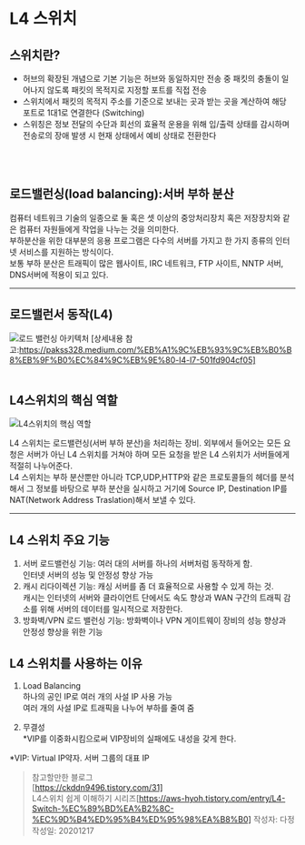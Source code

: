 # L4 스위치  
## 스위치란?  
- 허브의 확장된 개념으로 기본 기능은 허브와 동일하지만 전송 중 패킷의 충돌이 일어나지 않도록 패킷의 목적지로 지정할 포트를 직접 전송
- 스위치에서 패킷의 목적지 주소를 기준으로 보내는 곳과 받는 곳을 계산하여 해당 포트로 1대1로 연결한다 (Switching)
- 스위칭은 정보 전달의 수단과 회선의 효율적 운용을 위해 입/출력 상태를 감시하며 전송로의 장애 발생 시 현재 상태에서 예비 상태로 전환한다
<br>
<br>

## 로드밸런싱(load balancing):서버 부하 분산  
 컴퓨터 네트워크 기술의 일종으로 둘 혹은 셋 이상의 중앙처리장치 혹은 저장장치와 같은 컴퓨터 자원들에게 작업을 나누는 것을 의미한다.  
 부하분산을 위한 대부분의 응용 프로그램은 다수의 서버를 가지고 한 가지 종류의 인터넷 서비스를 지원하는 방식이다.   
  보통 부하 분산은 트래픽이 많은 웹사이트, IRC 네트워크, FTP 사이트, NNTP 서버, DNS서버에 적용이 되고 있다.  

---
## 로드밸런서 동작(L4)  
![로드 밸런싱 아키텍처](https://miro.medium.com/max/875/1*eCJk5cWVw2mfefvx7LkGTA.png)
[상세내용 참고:https://pakss328.medium.com/%EB%A1%9C%EB%93%9C%EB%B0%B8%EB%9F%B0%EC%84%9C%EB%9E%80-l4-l7-501fd904cf05]
<br>
<br>  

## L4스위치의 핵심 역할
![L4스위치의 핵심 역할](https://blog.kakaocdn.net/dn/dayA41/btqEvgY0sOT/S7gQZq1g2Iaj82PTdSiva0/img.png)  

 L4 스위치는 로드밸런싱(서버 부하 분산)을 처리하는 장비. 외부에서 들어오는 모든 요청은 서버가 아닌 L4 스위치를 거쳐야 하며 모든 요청을 받은 L4 스위치가 서버들에게 적절히 나누어준다.  
L4 스위치는 부하 분산뿐만 아니라 TCP,UDP,HTTP와 같은 프로토콜들의 헤더를 분석해서 그 정보를 바탕으로 부하 분산을 실시하고 거기에 Source IP, Destination IP를 NAT(Network Address Traslation)해서 보낼 수 있다.  

---

## L4 스위치 주요 기능  
1. 서버 로드밸런싱 기능: 여러 대의 서버를 하나의 서버처럼 동작하게 함.  
  인터넷 서버의 성능 및 안정성 향상 가능  
2. 캐시 리다이렉션 기능: 캐싱 서버를 좀 더 효율적으로 사용할 수 있게 하는 것.  
 캐시는 인터넷의 서버와 클라이언트 단에서도 속도 향상과 WAN 구간의 트래픽 감소를 위해 서버의 데이터를 일시적으로 저장한다.  
3. 방화벽/VPN 로드 밸런싱 기능: 방화벽이나 VPN 게이트웨이 장비의 성능 향상과 안정성 향상을 위한 기능  

## L4 스위치를 사용하는 이유  
1. Load Balancing  
하나의 공인 IP로 여러 개의 사설 IP 사용 가능  
여러 개의 사설 IP로 트래픽을 나누어 부하를 줄여 줌  

2. 무결성  
*VIP를 이중화시킴으로써 VIP장비의 실패에도 내성을 갖게 한다. 

*VIP: Virtual IP약자. 서버 그룹의 대표 IP  

>참고할만한 블로그  
[https://ckddn9496.tistory.com/31]  
L4스위치 쉽게 이해하기 시리즈[https://aws-hyoh.tistory.com/entry/L4-Switch-%EC%89%BD%EA%B2%8C-%EC%9D%B4%ED%95%B4%ED%95%98%EA%B8%B0]
작성자: 다정  
작성일: 20201217
